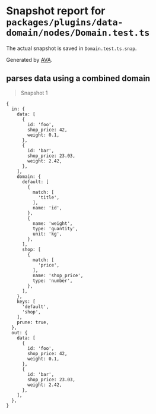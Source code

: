 # Snapshot report for `packages/plugins/data-domain/nodes/Domain.test.ts`

The actual snapshot is saved in `Domain.test.ts.snap`.

Generated by [AVA](https://avajs.dev).

## parses data using a combined domain

> Snapshot 1

    {
      in: {
        data: [
          {
            id: 'foo',
            shop_price: 42,
            weight: 0.1,
          },
          {
            id: 'bar',
            shop_price: 23.03,
            weight: 2.42,
          },
        ],
        domain: {
          default: [
            {
              match: [
                'title',
              ],
              name: 'id',
            },
            {
              name: 'weight',
              type: 'quantity',
              unit: 'kg',
            },
          ],
          shop: [
            {
              match: [
                'price',
              ],
              name: 'shop_price',
              type: 'number',
            },
          ],
        },
        keys: [
          'default',
          'shop',
        ],
        prune: true,
      },
      out: {
        data: [
          {
            id: 'foo',
            shop_price: 42,
            weight: 0.1,
          },
          {
            id: 'bar',
            shop_price: 23.03,
            weight: 2.42,
          },
        ],
      },
    }
